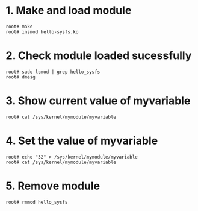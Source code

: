 # 1. Make and load module
```
root# make
root# insmod hello-sysfs.ko
```

# 2. Check module loaded sucessfully
```
root# sudo lsmod | grep hello_sysfs
root# dmesg
```

# 3. Show current value of myvariable
```
root# cat /sys/kernel/mymodule/myvariable
```

# 4. Set the value of myvariable
```
root# echo "32" > /sys/kernel/mymodule/myvariable
root# cat /sys/kernel/mymodule/myvariable
```

# 5. Remove module
```
root# rmmod hello_sysfs
```
